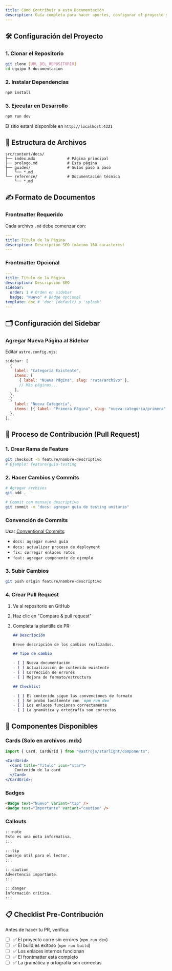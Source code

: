```yaml
---
title: Cómo Contribuir a esta Documentación
description: Guía completa para hacer aportes, configurar el proyecto y seguir las mejores prácticas de contribución.
---
```


## 🛠️ Configuración del Proyecto

### 1. Clonar el Repositorio

```bash
git clone [URL_DEL_REPOSITORIO]
cd equipo-5-documentacion
```

### 2. Instalar Dependencias

```bash
npm install
```

### 3. Ejecutar en Desarrollo

```bash
npm run dev
```

El sitio estará disponible en `http://localhost:4321`

## 📝 Estructura de Archivos

```
src/content/docs/
├── index.mdx              # Página principal
├── prologo.md             # Esta página
├── guides/                # Guías paso a paso
│   └── *.md
└── reference/             # Documentación técnica
    └── *.md
```

## ✍️ Formato de Documentos

### Frontmatter Requerido

Cada archivo `.md` debe comenzar con:

```yaml
---
title: Título de la Página
description: Descripción SEO (máximo 160 caracteres)
---
```

### Frontmatter Opcional

```yaml
---
title: Título de la Página
description: Descripción SEO
sidebar:
  order: 1 # Orden en sidebar
  badge: "Nuevo" # Badge opcional
template: doc # 'doc' (default) o 'splash'
---
```

## 🗂️ Configuración del Sidebar

### Agregar Nueva Página al Sidebar

Editar `astro.config.mjs`:

```javascript
sidebar: [
  {
    label: "Categoría Existente",
    items: [
      { label: "Nueva Página", slug: "ruta/archivo" },
      // Más páginas...
    ],
  },
  {
    label: "Nueva Categoría",
    items: [{ label: "Primera Página", slug: "nueva-categoria/primera" }],
  },
];
```

## 🔄 Proceso de Contribución (Pull Request)

### 1. Crear Rama de Feature

```bash
git checkout -b feature/nombre-descriptivo
# Ejemplo: feature/guia-testing
```

### 2. Hacer Cambios y Commits

```bash
# Agregar archivos
git add .

# Commit con mensaje descriptivo
git commit -m "docs: agregar guía de testing unitario"
```

### Convención de Commits

Usar [Conventional Commits](https://www.conventionalcommits.org/):

- `docs: agregar nueva guía`
- `docs: actualizar proceso de deployment`
- `fix: corregir enlaces rotos`
- `feat: agregar componente de ejemplo`

### 3. Subir Cambios

```bash
git push origin feature/nombre-descriptivo
```

### 4. Crear Pull Request

1. Ve al repositorio en GitHub
2. Haz clic en "Compare & pull request"
3. Completa la plantilla de PR:

   ```markdown
   ## Descripción

   Breve descripción de los cambios realizados.

   ## Tipo de cambio

   - [ ] Nueva documentación
   - [ ] Actualización de contenido existente
   - [ ] Corrección de errores
   - [ ] Mejora de formato/estructura

   ## Checklist

   - [ ] El contenido sigue las convenciones de formato
   - [ ] Se probó localmente con `npm run dev`
   - [ ] Los enlaces funcionan correctamente
   - [ ] La gramática y ortografía son correctas
   ```

## 🎨 Componentes Disponibles

### Cards (Solo en archivos .mdx)

```jsx
import { Card, CardGrid } from "@astrojs/starlight/components";

<CardGrid>
  <Card title="Título" icon="star">
    Contenido de la card
  </Card>
</CardGrid>;
```

### Badges

```markdown
<Badge text="Nuevo" variant="tip" />
<Badge text="Importante" variant="caution" />
```

### Callouts

```markdown
:::note
Esto es una nota informativa.
:::

:::tip
Consejo útil para el lector.
:::

:::caution
Advertencia importante.
:::

:::danger
Información crítica.
:::
```

## 📋 Checklist Pre-Contribución

Antes de hacer tu PR, verifica:

- [ ] ✅ El proyecto corre sin errores (`npm run dev`)
- [ ] ✅ El build es exitoso (`npm run build`)
- [ ] ✅ Los enlaces internos funcionan
- [ ] ✅ El frontmatter está completo
- [ ] ✅ La gramática y ortografía son correctas
